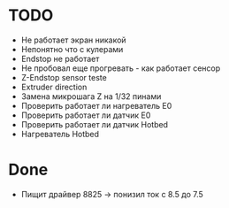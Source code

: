 # TODO

* Не работает экран никакой
* Непонятно что с кулерами
* Endstop не работает
* Не пробовал еще прогревать - как работает сенсор
* Z-Endstop sensor teste
* Extruder direction
* Замена микрошага Z на 1/32 пинами
* Проверить работает ли нагреватель E0
* Проверить работает ли датчик E0
* Проверить работает ли датчик Hotbed
* Нагреватель Hotbed


# Done

* Пищит драйвер 8825 -> понизил ток с 8.5 до 7.5